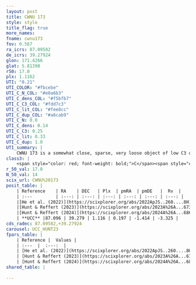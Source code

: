 ```yaml
---
layout: post
title: CWNU 173
style: style
title_flag: true
more_names: 
fname: cwnu173
fov: 0.567
ra_icrs: 87.09582
de_icrs: 39.27924
glon: 171.4266
glat: 5.81398
r50: 17.0
plx: 1.1162
UTI: "0.21"
UTI_COLOR: "#fbcebe"
UTI_C_N_COL: "#e0a6b3"
UTI_C_dens_COL: "#f5bfb7"
UTI_C_C3_COL: "#fdd7c3"
UTI_C_lit_COL: "#fee8cc"
UTI_C_dup_COL: "#a6cab9"
UTI_C_N: 0.0
UTI_C_dens: 0.14
UTI_C_C3: 0.25
UTI_C_lit: 0.33
UTI_C_dup: 1.0
UTI_summary: |
    CWNU 173 is a somewhat close, sparse, very loose object of low C3 quality. It was recently reported in the literature.<br><br><span style="color: #99180f; font-weight: bold;">Warning: </span>contains less than 25 stars with <i>P>0.5</i> estimated.
class3: |
    <span style="color: red; font-weight: bold;">C</span><span style="color: red; font-weight: bold;">C</span>
r_50_val: 17.0
N_50_val: 14
scix_url: CWNU%20173
posit_table: |
    | Reference    | RA    | DEC   | Plx  | pmRA  | pmDE   |  Rv  |
    | :---         | :---: | :---: | :---: | :---: | :---: | :---: |
    |[He et al. (2022)](https://scixplorer.org/abs/2022ApJS..260....8H) | 87.153 | 39.223 | 1.12 | 0.18 | -1.41 | -- |
    |[Hunt & Reffert (2023)](https://scixplorer.org/abs/2023A%26A...673A.114H) | 87.042 | 39.263 | 1.161 | 0.272 | -1.355 | -- |
    |[Hunt & Reffert (2024)](https://scixplorer.org/abs/2024A%26A...686A..42H) | 87.042 | 39.263 | 1.161 | 0.272 | -1.355 | -- |
    | **UCC** |87.096 | 39.279 | 1.116 | 0.197 | -1.414 | -3.325 | 
cds_radec: 87.09582,+39.27924
carousel: UCC_HUNT23
fpars_table: |
    | Reference |  Values |
    | :---  |  :---:  |
    | [He et al. (2022)](https://scixplorer.org/abs/2022ApJS..260....8H) | `AG=0.95, m-M=9.35, logAge=7.7, Z=0.004` |
    | [Hunt & Reffert (2023)](https://scixplorer.org/abs/2023A%26A...673A.114H) | `AV50=0.377, diffAV50=0.657, MOD50=9.616, logAge50=8.462` |
    | [Hunt & Reffert (2024)](https://scixplorer.org/abs/2024A%26A...686A..42H) | `MassJ=51.0947` |
shared_table: |
    
---
```

